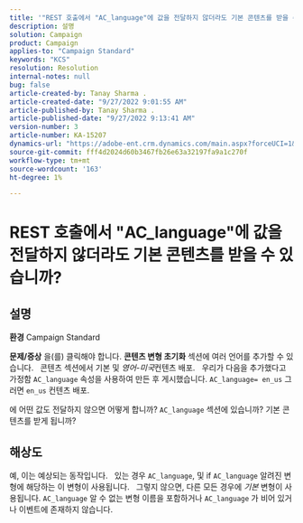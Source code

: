 ```yaml
---
title: '"REST 호출에서 "AC_language"에 값을 전달하지 않더라도 기본 콘텐츠를 받을 수 있습니까?"'
description: 설명
solution: Campaign
product: Campaign
applies-to: "Campaign Standard"
keywords: "KCS"
resolution: Resolution
internal-notes: null
bug: false
article-created-by: Tanay Sharma .
article-created-date: "9/27/2022 9:01:55 AM"
article-published-by: Tanay Sharma .
article-published-date: "9/27/2022 9:13:41 AM"
version-number: 3
article-number: KA-15207
dynamics-url: "https://adobe-ent.crm.dynamics.com/main.aspx?forceUCI=1&pagetype=entityrecord&etn=knowledgearticle&id=3ae6f205-433e-ed11-9db1-002248086735"
source-git-commit: fff4d2024d60b3467fb26e63a32197fa9a1c270f
workflow-type: tm+mt
source-wordcount: '163'
ht-degree: 1%

---
```


# REST 호출에서 &quot;AC_language&quot;에 값을 전달하지 않더라도 기본 콘텐츠를 받을 수 있습니까?

## 설명

<b>환경</b>
Campaign Standard


<b>문제/증상</b>
을(를) 클릭해야 합니다. <b>콘텐츠 변형 초기화</b> 섹션에 여러 언어를 추가할 수 있습니다.
 
콘텐츠 섹션에서 기본 및 *영어-미국*컨텐츠 배포.
 
우리가 다음을 추가했다고 가정함 `AC_language` 속성을 사용하여 만든 후 게시했습니다. `AC_language= en_us` 그러면 `en_us` 컨텐츠 배포.

에 어떤 값도 전달하지 않으면 어떻게 합니까? `AC_language` 섹션에 있습니까? 기본 콘텐츠를 받게 됩니까?


## 해상도


예, 이는 예상되는 동작입니다.
 
있는 경우 `AC_language`, 및 if `AC_language` 알려진 변형에 해당하는 이 변형이 사용됩니다.
 
그렇지 않으면, 다른 모든 경우에 *기본* 변형이 사용됩니다. `AC_language` 알 수 없는 변형 이름을 포함하거나 `AC_language` 가 비어 있거나 이벤트에 존재하지 않습니다.
